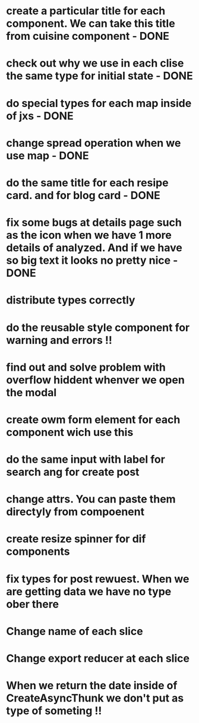 # create a particular title for each component. We can take this title from cuisine component - DONE

# check out why we use in each clise the same type for initial state - DONE

# do special types for each map inside of jxs - DONE

# change spread operation when we use map - DONE

# do the same title for each resipe card. and for blog card - DONE

# fix some bugs at details page such as the icon when we have 1 more details of analyzed. And if we have so big text it looks no pretty nice - DONE

# distribute types correctly

# do the reusable style component for warning and errors !!

# find out and solve problem with overflow hiddent whenver we open the modal

# create owm form element for each component wich use this

# do the same input with label for search ang for create post

# change attrs. You can paste them directyly from compoenent 

# create resize spinner for dif components

# fix types for post rewuest. When we are getting data we have no type ober there

# Change name of each slice

# Change export reducer at each slice 

# When we return the date inside of CreateAsyncThunk we don't put as type of someting !! 